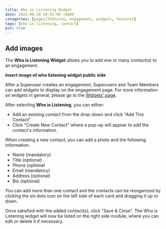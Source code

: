 ```yaml
---
title: Who is Listening Widget
date: 2023-06-29 20:55:00 +0800
categories: [pages/features, engagement, widgets, features]
tags: [who is listening, contact]
pin: true
---
```


## Add images

The **Who is Listening Widget** allows you to add one or many contact(s) to an engagement.  

**insert image of who listening widget public side**

After a Superuser creates an engagement, Superusers and Team Members can add widgets to display on the engagement page. For more information on widgets in general, please go to the [Widgets' page](/met-guide/posts/widgets/).

After selecting **Who is Listening**, you can either:
- Add an existing contact from the drop-down and click "Add This Contact"
- Click "Create New Contact" where a pop-up will appear to add the contact's information.

When creating a new contact, you can add a photo and the following information:

- Name (mandatory)
- Title (optional)
- Phone (optional
- Email (mandatory)
- Address (optional)
- Bio (optional)

You can add more than one contact and the contacts can be reorganized by clicking the six dots icon on the left side of each card and dragging it up or down.

Once satisfied with the added contact(s), click "Save &amp; Close". The Who is Listening widget will now be listed on the right side module, where you can edit or delete it if necessary.
